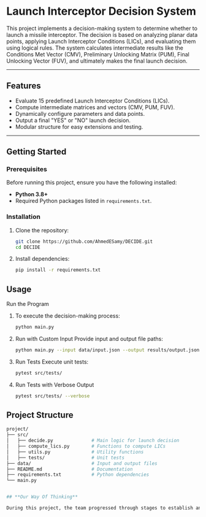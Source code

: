 # Launch Interceptor Decision System

This project implements a decision-making system to determine whether to launch a missile interceptor. The decision is based on analyzing planar data points, applying Launch Interceptor Conditions (LICs), and evaluating them using logical rules. The system calculates intermediate results like the Conditions Met Vector (CMV), Preliminary Unlocking Matrix (PUM), Final Unlocking Vector (FUV), and ultimately makes the final launch decision.

---

## **Features**
- Evaluate 15 predefined Launch Interceptor Conditions (LICs).
- Compute intermediate matrices and vectors (CMV, PUM, FUV).
- Dynamically configure parameters and data points.
- Output a final "YES" or "NO" launch decision.
- Modular structure for easy extensions and testing.

---

## **Getting Started**

### **Prerequisites**
Before running this project, ensure you have the following installed:
- **Python 3.8+**
- Required Python packages listed in `requirements.txt`.

### **Installation**
1. Clone the repository:
   ```bash
   git clone https://github.com/AhmedESamy/DECIDE.git
   cd DECIDE

2. Install dependencies:
    ```bash
    pip install -r requirements.txt

## **Usage**
Run the Program
1. To execute the decision-making process:
   ```bash
   python main.py

2. Run with Custom Input
Provide input and output file paths:

   ```bash
   python main.py --input data/input.json --output results/output.json

3. Run Tests
Execute unit tests:

   ```bash
   pytest src/tests/

4. Run Tests with Verbose Output
   ```bash
   pytest src/tests/ --verbose

## **Project Structure**
   ```bash
   project/
   ├── src/
   │   ├── decide.py              # Main logic for launch decision
   │   ├── compute_lics.py        # Functions to compute LICs
   │   ├── utils.py               # Utility functions
   │   ├── tests/                 # Unit tests
   ├── data/                      # Input and output files
   ├── README.md                  # Documentation
   ├── requirements.txt           # Python dependencies
   └── main.py       


## **Our Way Of Thinking** 

During this project, the team progressed through stages to establish an effective way of working. Initially, principles and constraints were defined, focusing on task allocation and collaboration. A foundation was built by integrating key practices such as modular design, version control, and task tracking. This framework was then adopted by the team, becoming fully in place as all members consistently followed it. Over time, the workflow proved effective, enabling seamless integration, robust testing, and timely delivery. While this way of working is still active, it may evolve or be retired in future projects based on lessons learned
